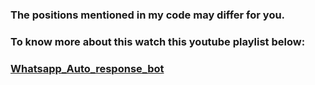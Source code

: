 ### The positions mentioned in my code may differ for you.

### To know more about this watch this youtube playlist below:

### [Whatsapp_Auto_response_bot]("https://www.youtube.com/playlist?list=PL4KX3oEgJcfe2mpt7BtUuz_g2a6ipSNAF")